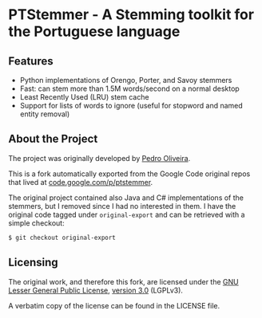 # PTStemmer - A Stemming toolkit for the Portuguese language

## Features

* Python implementations of Orengo, Porter, and Savoy stemmers
* Fast: can stem more than 1.5M words/second on a normal desktop
* Least Recently Used (LRU) stem cache
* Support for lists of words to ignore (useful for stopword and named entity removal)

## About the Project

The project was originally developed by [Pedro Oliveira](http://www.cpdomina.net).

This is a fork automatically exported from the Google Code original repos that
lived at [code.google.com/p/ptstemmer](https://code.google.com/archive/p/ptstemmer/).

The original project contained also Java and C# implementations of the stemmers,
but I removed since I had no interested in them. I have the original code tagged
under `original-export` and can be retrieved with a simple checkout:

```sh
$ git checkout original-export
```

## Licensing

The original work, and therefore this fork, are licensed under the [GNU Lesser
General Public License](http://www.gnu.org/licenses/lgpl.html),
[version 3.0](http://choosealicense.com/licenses/lgpl-3.0/) (LGPLv3).

A verbatim copy of the license can be found in the LICENSE file.

